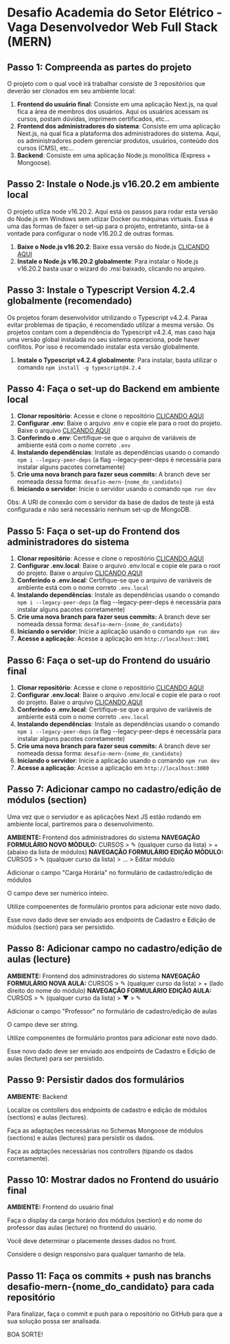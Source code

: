 # Desafio Academia do Setor Elétrico - Vaga Desenvolvedor Web Full Stack (MERN)

## Passo 1: Compreenda as partes do projeto

O projeto com o qual você irá trabalhar consiste de 3 repositórios que deverão ser clonados em seu ambiente local:

1. **Frontend do usuário final**: Consiste em uma aplicação Next.js, na qual fica a área de membros dos usuários. Aqui os usuários acessam os cursos, postam dúvidas, imprimem certificados, etc...
2. **Frontend dos administradores do sistema**: Consiste em uma aplicação Next.js, na qual fica a plataforma dos administradores do sistema. Aqui, os administradores podem gerenciar produtos, usuários, conteúdo dos cursos (CMS), etc...
3. **Backend**: Consiste em uma aplicação Node.js monolítica (Express + Mongoose).

## Passo 2: Instale o Node.js v16.20.2 em ambiente local

O projeto utliza node v16.20.2. Aqui está os passos para rodar esta versão do Node.js em Windows sem utlizar Docker ou máquinas virtuais. Essa é uma das formas de fazer o set-up para o projeto, entretanto, sinta-se à vontade para configurar o node v16.20.2 de outras formas.

1. **Baixe o Node.js v16.20.2**: Baixe essa versão do Node.js [CLICANDO AQUI](https://nodejs.org/dist/v16.20.2/node-v16.20.2-x64.msi)
2. **Instale o Node.js v16.20.2 globalmente**: Para instalar o Node.js v16.20.2 basta usar o wizard do .msi baixado, clicando no arquivo.

## Passo 3: Instale o Typescript Version 4.2.4 globalmente (recomendado)

Os projetos foram desenvolvidor utrilizando o Typescript v4.2.4. Paraa evitar problemas de tipação, é recomendado utilizar a mesma versão. Os projetos contam com a dependência do Typescript v4.2.4, mas caso haja uma versão global instalada no seu sistema operaciona, pode haver conflitos. Por isso é recomendado instalar esta versão globalmente.

1. **Instale o Typescript v4.2.4 globalmente**: Para instalar, basta utilizar o comando `npm install -g typescript@4.2.4`

## Passo 4: Faça o set-up do Backend em ambiente local

1. **Clonar repositório**: Acesse e clone o repositório [CLICANDO AQUI](https://github.com/azume-tecnologia/ase-backend)
2. **Configurar .env**: Baixe o arquivo .env e copie ele para o root do projeto. Baixe o arquivo [CLICANDO AQUI](https://drive.google.com/file/d/1EoQEaP_pmt1auA1CFSLW0pn7qI0I1EDu/view?usp=sharing)
3. **Conferindo o .env**: Certifique-se que o arquivo de variáveis de ambiente está com o nome correto `.env`
4. **Instalando dependências**: Instale as dependências usando o comando `npm i --legacy-peer-deps` (a flag --legacy-peer-deps é necessária para instalar alguns pacotes corretamente)
5. **Crie uma nova branch para fazer seus commits:** A branch deve ser nomeada dessa forma: `desafio-mern-{nome_do_candidato}`
6. **Iniciando o servidor**: Inicie o servidor usando o comando `npm run dev`

Obs: A URI de conexão com o servidor da base de dados de teste já está configurada e não será necessário nenhum set-up de MongoDB.

## Passo 5: Faça o set-up do Frontend dos administradores do sistema

1. **Clonar repositório**: Acesse e clone o repositório [CLICANDO AQUI](https://github.com/azume-tecnologia/ase-frontend-adm)
2. **Configurar .env.local**: Baixe o arquivo .env.local e copie ele para o root do projeto. Baixe o arquivo [CLICANDO AQUI](https://drive.google.com/file/d/1XRlMjvXeeuFaL4nGVupYzxvpWdpKaB_X/view?usp=sharing)
3. **Conferindo o .env.local**: Certifique-se que o arquivo de variáveis de ambiente está com o nome correto `.env.local`
4. **Instalando dependências**: Instale as dependências usando o comando `npm i --legacy-peer-deps` (a flag --legacy-peer-deps é necessária para instalar alguns pacotes corretamente)
5. **Crie uma nova branch para fazer seus commits:** A branch deve ser nomeada dessa forma: `desafio-mern-{nome_do_candidato}`
6. **Iniciando o servidor**: Inicie a aplicação usando o comando `npm run dev`
7. **Acesse a aplicação**: Acesse a aplicação em `http://localhost:3001`

## Passo 6: Faça o set-up do Frontend do usuário final

1. **Clonar repositório**: Acesse e clone o repositório [CLICANDO AQUI](https://github.com/azume-tecnologia/ase-frontend-user)
2. **Configurar .env.local**: Baixe o arquivo .env.local e copie ele para o root do projeto. Baixe o arquivo [CLICANDO AQUI](https://drive.google.com/file/d/1w7bPauUnImKFF8W6GylRoqGsPqIZAglK/view?usp=sharing)
3. **Conferindo o .env.local**: Certifique-se que o arquivo de variáveis de ambiente está com o nome correto `.env.local`
4. **Instalando dependências**: Instale as dependências usando o comando `npm i --legacy-peer-deps` (a flag --legacy-peer-deps é necessária para instalar alguns pacotes corretamente)
5. **Crie uma nova branch para fazer seus commits:** A branch deve ser nomeada dessa forma: `desafio-mern-{nome_do_candidato}`
6. **Iniciando o servidor**: Inicie a aplicação usando o comando `npm run dev`
7. **Acesse a aplicação**: Acesse a aplicação em `http://localhost:3000`

## Passo 7: Adicionar campo no cadastro/edição de módulos (section)

Uma vez que o serviudor e as aplicações Next JS estão rodando em ambiente local, partiremos para o desenvolvimento.

**AMBIENTE:** Frontend dos administradores do sistema
**NAVEGAÇÃO FORMULÁRIO NOVO MÒDULO:** CURSOS > ✎ (qualquer curso da lista) > + (abaixo da lista de módulos)
**NAVEGAÇÃO FORMULÁRIO EDIÇÂO MÒDULO:** CURSOS > ✎ (qualquer curso da lista) > ... > Editar módulo

Adicionar o campo "Carga Horária" no formulário de cadastro/edição de módulos

O campo deve ser numérico inteiro.

Utilize compoenentes de formulário prontos para adicionar este novo dado.

Esse novo dado deve ser enviado aos endpoints de Cadastro e Edição de múdulos (section) para ser persistido.

## Passo 8: Adicionar campo no cadastro/edição de aulas (lecture)

**AMBIENTE:** Frontend dos administradores do sistema
**NAVEGAÇÃO FORMULÁRIO NOVA AULA:** CURSOS > ✎ (qualquer curso da lista) > + (lado direito do nome do módulo)
**NAVEGAÇÃO FORMULÁRIO EDIÇÂO AULA:** CURSOS > ✎ (qualquer curso da lista) > ▼ > ✎

Adicionar o campo "Professor" no formulário de cadastro/edição de aulas

O campo deve ser string.

Utilize componentes de formulário prontos para adicionar este novo dado.

Esse novo dado deve ser enviado aos endpoints de Cadastro e Edição de aulas (lecture) para ser persistido.

## Passo 9: Persistir dados dos formulários

**AMBIENTE:** Backend

Localize os contollers dos endpoints de cadastro e edição de módulos (sections) e aulas (lectures).

Faça as adaptações necessárias no Schemas Mongoose de módulos (sections) e aulas (lectures) para persistir os dados.

Faça as adptações necessárias nos controllers (tipando os dados corretamente).

## Passo 10: Mostrar dados no Frontend do usuário final

**AMBIENTE:** Frontend do usuário final

Faça o display da carga horário dos módulos (section) e do nome do professor das aulas (lecture) no frontend do usuário.

Você deve determinar o placemente desses dados no front.

Considere o design responsivo para qualquer tamanho de tela.

## Passo 11: Faça os commits + push nas branchs desafio-mern-{nome_do_candidato} para cada repositório

Para finalizar, faça o commit e push para o repositório no GitHub para que a sua solução possa ser analisada.

BOA SORTE!

